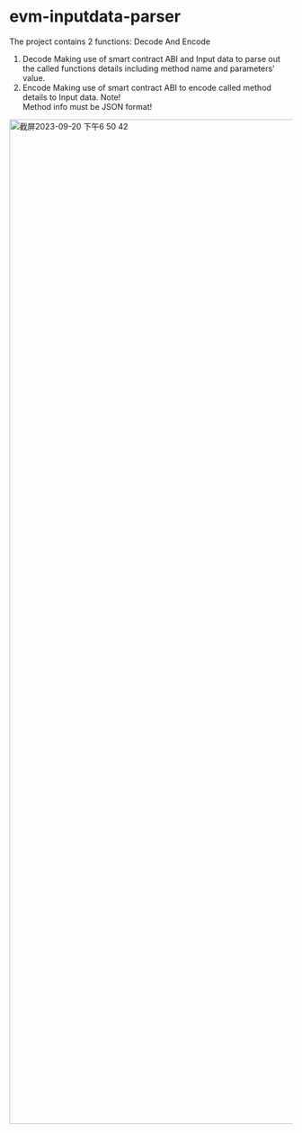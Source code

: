 # evm-inputdata-parser
The project contains 2 functions: Decode And Encode
1. Decode
   Making use of smart contract ABI and Input data to parse out the called functions details including method name and parameters' value.
2. Encode
   Making use of smart contract ABI to encode called method details to Input data.
Note!  
Method info must be JSON format!
<img width="1786" alt="截屏2023-09-20 下午6 50 42" src="https://github.com/QiuDie2018/evm-inputdata-parser/assets/144980598/50d4d751-1915-4fd8-9fae-ea670c98d806">

